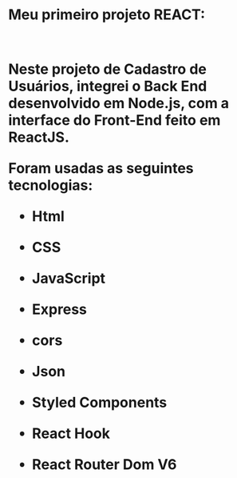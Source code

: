 # Meu primeiro projeto REACT:
<br>
<h1>Neste projeto de Cadastro de Usuários, integrei o Back End desenvolvido em Node.js, com a interface do Front-End feito em ReactJS.
<br>
  
Foram usadas as seguintes tecnologias:

- Html
- CSS
- JavaScript
- Express
- cors
- Json
- Styled Components
- React Hook
- React Router Dom V6

  </h1>

